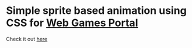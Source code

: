# Simple sprite based animation using CSS for [Web Games Portal](https://play.google.com/store/apps/details?id=dif.instantgames)

Check it out [here](https://wgames-logo-anim.vercel.app/)